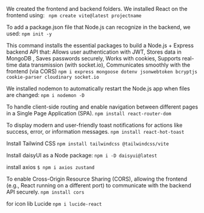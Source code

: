 We created the frontend and backend folders.
We installed React on the frontend using:
`` npm create vite@latest projectname``

To add a package.json file that Node.js can recognize in the backend, we used:
`` npm init -y ``

This command installs the essential packages to build a Node.js + Express backend API that:
Allows user authentication with JWT,
Stores data in MongoDB ,
Saves passwords securely,
Works with cookies,
Supports real-time data transmission (with socket.io),
Communicates smoothly with the frontend (via CORS)
`` npm i express mongoose dotenv jsonwebtoken bcryptjs cookie-parser cloudinary socket.io ``

We installed nodemon to automatically restart the Node.js app when files are changed:
`` npm i nodemon -D ``


To handle client-side routing and enable navigation between different pages in a Single Page Application (SPA).
`npm install react-router-dom`

To display modern and user-friendly toast notifications for actions like success, error, or information messages.
`npm install react-hot-toast`

Install Tailwind CSS
`npm install tailwindcss @tailwindcss/vite`

Install daisyUI as a Node package:
`npm i -D daisyui@latest`

install axios
`$ npm i axios zustand`

To enable Cross-Origin Resource Sharing (CORS), allowing the frontend (e.g., React running on a different port) to communicate with the backend API securely.
`npm install cors`

for icon lib Lucide
`npm i lucide-react`